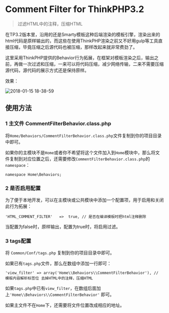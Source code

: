 # Comment Filter for ThinkPHP3.2

> 过滤HTML中的注释，压缩HTML

在TP3.2版本里，沿用的还是Smarty模板这种后端渲染的模板引擎，渲染出来的html代码是原样输出的，而这些在使用ThinkPHP渲染之前又不好用gulp等工具直接压缩，毕竟压缩之后源代码也被压缩，那样改起来就非常费劲了。

这里采用ThinkPHP提供的Behavior行为拓展，在框架对模板渲染之后，输出之前，再做一次过滤和压缩，一来可以将代码压缩，减少网络传输，二来不需要压缩源代码，源代码的展示方式还是保持原样。

效果：

![2018-01-15 18-38-59](https://user-images.githubusercontent.com/16647246/34938611-e9d94248-fa23-11e7-9028-7ce8dbea3127.png)


## 使用方法

### 1 主文件 CommentFilterBehavior.class.php

将`Home/Behaviors/CommentFilterBehavior.class.php`文件复制到你的项目目录中即可。

如果你的主模块不是`Home`或者你不希望将这个文件加入到`Home`模块中，那么将文件复制到对应位置之后，还需要修改`CommentFilterBehavior.class.php`的`namespace`：

```
namespace Home\Behaviors;
```

### 2 是否启用配置

为了便于本地开发，可以在主模块或公共模块中添加一个配置项，用于启用和关闭此行为拓展：

```
'HTML_COMMENT_FILTER'	=>	true, // 是否在编译模板时把html注释删除
```

当配置为false时，原样输出，配置为true时，将启用过滤。

### 3 tags配置

将 `Common/Conf/tags.php` 复制到你的项目目录中即可。

如果已有`tags.php`文件，那么在数组中添加一行即可：

```
'view_filter' => array('Home\\Behaviors\\CommentFilterBehavior'), // 模板内容解析标签位 去掉HTML中的注释，压缩HTML
```

如果`tags.php`中已有`view_filter`，在数组后面加上`'Home\\Behaviors\\CommentFilterBehavior'` 即可。

如果主文件不在`Home`下，还需要将文件位置改成相应的地址。
